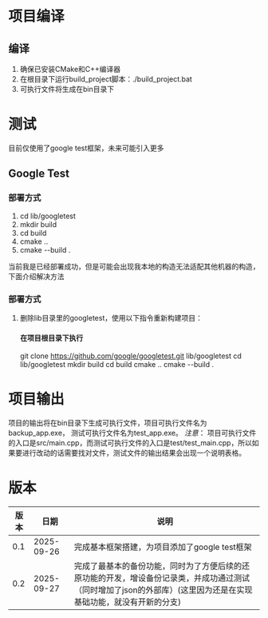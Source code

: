 # 项目编译

## 编译
1. 确保已安装CMake和C++编译器
2.  在根目录下运行build_project脚本：./build_project.bat
3.  可执行文件将生成在bin目录下


# 测试 
目前仅使用了google test框架，未来可能引入更多
## Google Test

### 部署方式
1. cd lib/googletest
2. mkdir build
3. cd build
4. cmake ..
5. cmake --build .

当前我是已经部署成功，但是可能会出现我本地的构造无法适配其他机器的构造，下面介绍解决方法
### 部署方式
1. 删除lib目录里的googletest，使用以下指令重新构建项目：
    #### 在项目根目录下执行
    git clone https://github.com/google/googletest.git lib/googletest
    cd lib/googletest
    mkdir build
    cd build
    cmake ..
    cmake --build .


# 项目输出
项目的输出将在bin目录下生成可执行文件，项目可执行文件名为backup_app.exe， 测试可执行文件名为test_app.exe。
*注意*： 项目可执行文件的入口是src/main.cpp，而测试可执行文件的入口是test/test_main.cpp，所以如果要进行改动的话需要找对文件，测试文件的输出结果会出现一个说明表格。



# 版本
| 版本 | 日期 | 说明 |
| --- | --- | --- |
| 0.1 | 2025-09-26 | 完成基本框架搭建，为项目添加了google test框架 |
| 0.2 | 2025-09-27 | 完成了最基本的备份功能，同时为了方便后续的还原功能的开发，增设备份记录类，并成功通过测试（同时增加了json的外部库）(这里因为还是在实现基础功能，就没有开新的分支) |